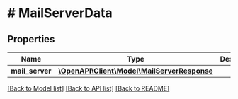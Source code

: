 # # MailServerData

## Properties

Name | Type | Description | Notes
------------ | ------------- | ------------- | -------------
**mail_server** | [**\OpenAPI\Client\Model\MailServerResponse**](MailServerResponse.md) |  | [optional]

[[Back to Model list]](../../README.md#models) [[Back to API list]](../../README.md#endpoints) [[Back to README]](../../README.md)
